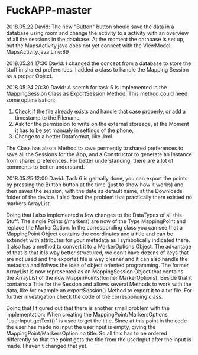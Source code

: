 # FuckAPP-master

2018.05.22 David: The new "Button" button should save the data in a database using room and change the activity to a activity with an overview of all the sessions in the database. At the moment the database is set up, but the MapsActivity.java does not yet connect with the ViewModel: MapsActivity.java Line:89 

2018.05.24 17:30 David: I changed the concept from a database to store the stuff in shared preferences. I added a class to handle the Mapping Session as a proper Object.

2018.05.24 20:30 David: A scetch for task 6 is implemented in the MappingSession Class as ExportSession Method. This method could need some optimaisation:
1. Check if the file already exists and handle that case properly, or add a timestamp to the Filename,
2. Ask for the permission to write on the external storeage, at the Moment it has to be set manualy in settings of the phone,
3. Change to a better Dataformat, like .kml.

The Class has also a Method to save permently to shared preferences to save all the Sessions for the App, and a Constructor to generate an Instance from shared preferences. For better understanding, there are a lot of comments to better understand.

2018.05.25 12:00 David: Task 6 is gernally done, you can export the points by pressing the Button button at the time (just to show how it works) and then saves the session, with the date as default name, at the Downloads folder of the device. I also fixed the problem that practically there existed no markers ArrayList. 

Doing that I also implemented a few changes to the DataTypes of all this Stuff: The single Points (/markers) are now of the Type MappingPoint and replace the MarkerOption. In the corresponding class you can see that a MappingPoint Object contains the coordinates and a title and can be extendet with attributes for your metadata as I symbolically indicated there. It also has a method to convert it to a MarkerOptions Object. The advantage of that is that it is way better structured, we don't have dozens of keys that are not used and the exportet file is way cleaner and it can also handle the metadata and follwos the idea of object oriented programming. The former ArrayList is now represented as an MappingSession Object that contains the ArrayList of the now MappinPoints(former MarkerOptions). Beside that it contains a Title for the Session and allows several Methods to work with the data, like for example an exportSession() Method to export it to a txt file. For further investigation check the code of the corresponding class.

Doing that I figured out that there is another small problem with the implementation: When creating the MappingPoint/MarkersOptions "userInput.getText()" is used to get the title. Since at this point in the code the user has made no input the userInput is empty, giving the MappingPoint/MarkersOption no title. So all this has to be ordered differently so that the point gets the title from the userInput after the input is made. I haven't changed that yet.
